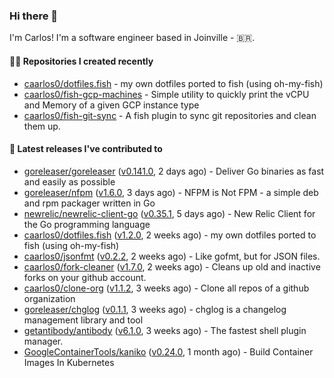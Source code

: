 ### Hi there 👋

I'm Carlos! I'm a software engineer based in Joinville - 🇧🇷.

#### 👨‍💻 Repositories I created recently

- [caarlos0/dotfiles.fish](https://github.com/caarlos0/dotfiles.fish) - my own dotfiles ported to fish (using oh-my-fish)
- [caarlos0/fish-gcp-machines](https://github.com/caarlos0/fish-gcp-machines) - Simple utility to quickly print the vCPU and Memory of a given GCP instance type
- [caarlos0/fish-git-sync](https://github.com/caarlos0/fish-git-sync) - A fish plugin to sync git repositories and clean them up.

#### 🚀 Latest releases I've contributed to

- [goreleaser/goreleaser](https://github.com/goreleaser/goreleaser) ([v0.141.0](https://github.com/goreleaser/goreleaser/releases/tag/v0.141.0), 2 days ago) - Deliver Go binaries as fast and easily as possible
- [goreleaser/nfpm](https://github.com/goreleaser/nfpm) ([v1.6.0](https://github.com/goreleaser/nfpm/releases/tag/v1.6.0), 3 days ago) - NFPM is Not FPM - a simple deb and rpm packager written in Go
- [newrelic/newrelic-client-go](https://github.com/newrelic/newrelic-client-go) ([v0.35.1](https://github.com/newrelic/newrelic-client-go/releases/tag/v0.35.1), 5 days ago) - New Relic Client for the Go programming language
- [caarlos0/dotfiles.fish](https://github.com/caarlos0/dotfiles.fish) ([v1.2.0](https://github.com/caarlos0/dotfiles.fish/releases/tag/v1.2.0), 2 weeks ago) - my own dotfiles ported to fish (using oh-my-fish)
- [caarlos0/jsonfmt](https://github.com/caarlos0/jsonfmt) ([v0.2.2](https://github.com/caarlos0/jsonfmt/releases/tag/v0.2.2), 2 weeks ago) -  Like gofmt, but for JSON files.
- [caarlos0/fork-cleaner](https://github.com/caarlos0/fork-cleaner) ([v1.7.0](https://github.com/caarlos0/fork-cleaner/releases/tag/v1.7.0), 2 weeks ago) - Cleans up old and inactive forks on your github account.
- [caarlos0/clone-org](https://github.com/caarlos0/clone-org) ([v1.1.2](https://github.com/caarlos0/clone-org/releases/tag/v1.1.2), 3 weeks ago) - Clone all repos of a github organization
- [goreleaser/chglog](https://github.com/goreleaser/chglog) ([v0.1.1](https://github.com/goreleaser/chglog/releases/tag/v0.1.1), 3 weeks ago) - chglog is a changelog management library and tool
- [getantibody/antibody](https://github.com/getantibody/antibody) ([v6.1.0](https://github.com/getantibody/antibody/releases/tag/v6.1.0), 3 weeks ago) - The fastest shell plugin manager.
- [GoogleContainerTools/kaniko](https://github.com/GoogleContainerTools/kaniko) ([v0.24.0](https://github.com/GoogleContainerTools/kaniko/releases/tag/v0.24.0), 1 month ago) - Build Container Images In Kubernetes
